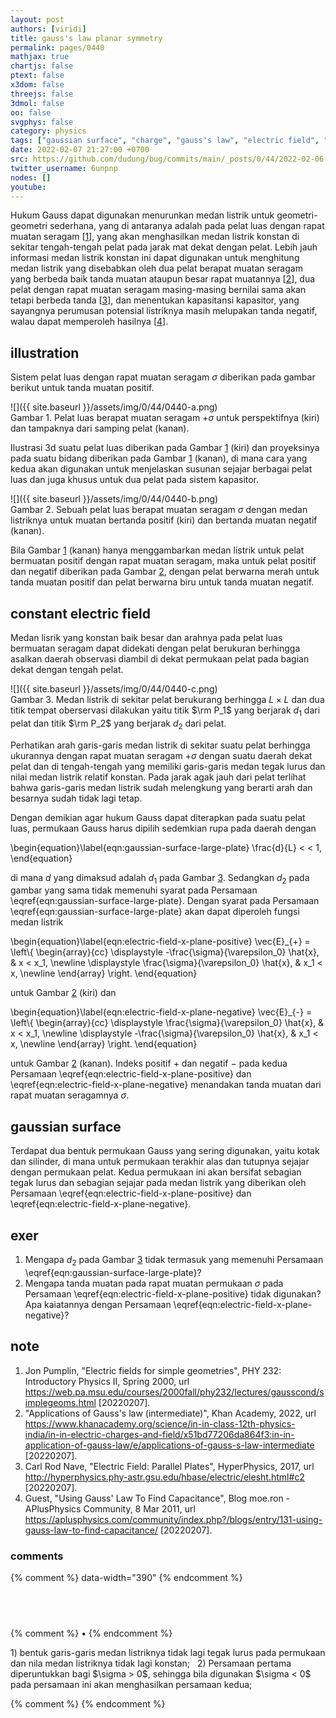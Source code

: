 ```yaml
---
layout: post
authors: [viridi]
title: gauss's law planar symmetry
permalink: pages/0440
mathjax: true
chartjs: false
ptext: false
x3dom: false
threejs: false
3dmol: false
oo: false
svgphys: false
category: physics
tags: ["gaussian surface", "charge", "gauss's law", "electric field", "planar symmetry", "large plate", "infinite sheet"]
date: 2022-02-07 21:27:00 +0700
src: https://github.com/dudung/bug/commits/main/_posts/0/44/2022-02-06-gauss-law-planar-symmetry.md
twitter_username: 6unpnp
nodes: []
youtube:
---
```

Hukum Gauss dapat digunakan menurunkan medan listrik untuk geometri-geometri sederhana, yang di antaranya adalah pada pelat luas dengan rapat muatan seragam [[1](#r01)], yang akan menghasilkan medan listrik konstan di sekitar tengah-tengah pelat pada jarak mat dekat dengan pelat. Lebih jauh informasi medan listrik konstan ini dapat digunakan untuk menghitung medan listrik yang disebabkan oleh dua pelat berapat muatan seragam yang berbeda baik tanda muatan ataupun besar rapat muatannya [[2](#r02)], dua pelat dengan rapat muatan seragam masing-masing bernilai sama akan tetapi berbeda tanda [[3](#r03)], dan menentukan kapasitansi kapasitor, yang sayangnya perumusan potensial listriknya masih melupakan tanda negatif, walau dapat memperoleh hasilnya [[4](#r04)].


## illustration
Sistem pelat luas dengan rapat muatan seragam $\sigma$ diberikan pada gambar berikut untuk tanda muatan positif.

![]({{ site.baseurl }}/assets/img/0/44/0440-a.png) \
Gambar <a name='fig1'>1</a>. Pelat luas berapat muatan seragam $+\sigma$ untuk perspektifnya (kiri) dan tampaknya dari samping pelat (kanan).

Ilustrasi 3d suatu pelat luas diberikan pada Gambar [1](#fig1) (kiri) dan proyeksinya pada suatu bidang diberikan pada Gambar [1](#fig1) (kanan), di mana cara yang kedua akan digunakan untuk menjelaskan susunan sejajar berbagai pelat luas dan juga khusus untuk dua pelat pada sistem kapasitor.

![]({{ site.baseurl }}/assets/img/0/44/0440-b.png) \
Gambar <a name='fig1'>2</a>. Sebuah pelat luas berapat muatan seragam $\sigma$ dengan medan listriknya untuk muatan bertanda positif (kiri) dan bertanda muatan negatif (kanan).

Bila Gambar [1](#fig1) (kanan) hanya menggambarkan medan listrik untuk pelat bermuatan positif dengan rapat muatan seragam, maka untuk pelat positif dan negatif diberikan pada Gambar [2](#fig2), dengan pelat berwarna merah untuk tanda muatan positif dan pelat berwarna biru untuk tanda muatan negatif.


## constant electric field
Medan lisrik yang konstan baik besar dan arahnya pada pelat luas bermuatan seragam dapat didekati dengan pelat berukuran berhingga asalkan daerah observasi diambil di dekat permukaan pelat pada bagian dekat dengan tengah pelat.

![]({{ site.baseurl }}/assets/img/0/44/0440-c.png) \
Gambar <a name='fig3'>3</a>. Medan listrik di sekitar pelat berukurang berhingga $L \times L$ dan dua titik tempat oberservasi dilakukan yaitu titik $\rm P_1$ yang berjarak $d_1$ dari pelat dan titik $\rm P_2$ yang berjarak $d_2$ dari pelat.

Perhatikan arah garis-garis medan listrik di sekitar suatu pelat berhingga ukurannya dengan rapat muatan seragam $+\sigma$ dengan suatu daerah dekat pelat dan di tengah-tengah yang memiliki garis-garis medan tegak lurus dan nilai medan listrik relatif konstan. Pada jarak agak jauh dari pelat terlihat bahwa garis-garis medan listrik sudah melengkung yang berarti arah dan besarnya sudah tidak lagi tetap.

Dengan demikian agar hukum Gauss dapat diterapkan pada suatu pelat luas, permukaan Gauss harus dipilih sedemkian rupa pada daerah dengan

\begin{equation}\label{eqn:gaussian-surface-large-plate}
\frac{d}{L} < < 1,
\end{equation}

di mana $d$ yang dimaksud adalah $d_1$ pada Gambar [3](#fig3). Sedangkan $d_2$ pada gambar yang sama tidak memenuhi syarat pada Persamaan \eqref{eqn:gaussian-surface-large-plate}. Dengan syarat pada Persamaan \eqref{eqn:gaussian-surface-large-plate} akan dapat diperoleh fungsi medan listrik

\begin{equation}\label{eqn:electric-field-x-plane-positive}
\vec{E}_{+} = \left\\{
\begin{array}{cc}
\displaystyle -\frac{\sigma}{\varepsilon_0} \hat{x}, & x < x_1, \newline
\displaystyle \frac{\sigma}{\varepsilon_0} \hat{x}, & x_1 < x, \newline
\end{array}
\right.
\end{equation}

untuk Gambar [2](#fig2) (kiri) dan

\begin{equation}\label{eqn:electric-field-x-plane-negative}
\vec{E}_{-} = \left\\{
\begin{array}{cc}
\displaystyle \frac{\sigma}{\varepsilon_0} \hat{x}, & x < x_1, \newline
\displaystyle -\frac{\sigma}{\varepsilon_0} \hat{x}, & x_1 < x, \newline
\end{array}
\right.
\end{equation}

untuk Gambar [2](#fig2) (kanan). Indeks positif $+$ dan negatif $-$ pada kedua Persamaan \eqref{eqn:electric-field-x-plane-positive} dan \eqref{eqn:electric-field-x-plane-negative} menandakan tanda muatan dari rapat muatan seragamnya $\sigma$.


## gaussian surface
Terdapat dua bentuk permukaan Gauss yang sering digunakan, yaitu kotak dan silinder, di mana untuk permukaan terakhir alas dan tutupnya sejajar dengan permukaan pelat. Kedua permukaan ini akan bersifat sebagian tegak lurus dan sebagian sejajar pada medan listrik yang diberikan oleh Persamaan \eqref{eqn:electric-field-x-plane-positive} dan \eqref{eqn:electric-field-x-plane-negative}.


## exer
1. Mengapa $d_2$ pada Gambar [3](#fig3) tidak termasuk yang memenuhi Persamaan \eqref{eqn:gaussian-surface-large-plate}?
2. Mengapa tanda muatan pada rapat muatan permukaan $\sigma$ pada Persamaan \eqref{eqn:electric-field-x-plane-positive} tidak digunakan? Apa kaiatannya dengan Persamaan \eqref{eqn:electric-field-x-plane-negative}?


## note
1. <a name='r01'></a>Jon Pumplin, "Electric fields for simple geometries", PHY 232: Introductory Physics II, Spring 2000, url <https://web.pa.msu.edu/courses/2000fall/phy232/lectures/gausscond/simplegeoms.html> [20220207].
2. <a name='r02'></a>"Applications of Gauss's law (intermediate)", Khan Academy, 2022, url <https://www.khanacademy.org/science/in-in-class-12th-physics-india/in-in-electric-charges-and-field/x51bd77206da864f3:in-in-application-of-gauss-law/e/applications-of-gauss-s-law-intermediate> [20220207].
3. <a name='r03'></a>Carl Rod Nave, "Electric Field: Parallel Plates", HyperPhysics, 2017, url <http://hyperphysics.phy-astr.gsu.edu/hbase/electric/elesht.html#c2> [20220207].
4. <a name='r04'></a>Guest, "Using Gauss' Law To Find Capacitance", Blog moe.ron - APlusPhysics Community, 8 Mar 2011, url <https://aplusphysics.com/community/index.php?/blogs/entry/131-using-gauss-law-to-find-capacitance/> [20220207].

### comments
{% comment %} data-width="390" {% endcomment %}


## &nbsp;
{% comment %} []() &bull; []() {% endcomment %}


<ans>
1) bentuk garis-garis medan listriknya tidak lagi tegak lurus pada permukaan dan nila medan listriknya tidak lagi konstan; &nbsp;
2) Persamaan pertama diperuntukkan bagi $\sigma > 0$, sehingga bila digunakan $\sigma < 0$ pada persamaan ini akan menghasilkan persamaan kedua; &nbsp;
</ans>


{% comment %}
{% endcomment %}

